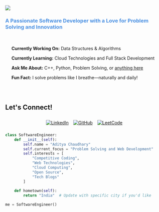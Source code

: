  
<h1>
    <img src="https://readme-typing-svg.herokuapp.com/?font=Righteous&size=35&center=true&vCenter=true&width=500&height=70&duration=2000&lines=Hi+There!+🦁;+I'm+Aditya+Chaudhary!;" />
</h1>

<h3 style="color:#4A90E2; font-weight: bold;">
    A Passionate Software Developer with a Love for Problem Solving and Innovation
</h3>

<!-- About Section -->
<div style="display: flex; align-items: center; gap: 20px; padding: 20px;">
    <div>
        <p><strong>Currently Working On:</strong> Data Structures & Algorithms</p>
        <p><strong>Currently Learning:</strong> Cloud Technologies and Full Stack Development</p>
        <p><strong>Ask Me About:</strong> C++, Python, Problem Solving, or <a href="https://github.com/adityachdry5112">anything here</a></p>
        <p><strong>Fun Fact:</strong> I solve problems like I breathe—naturally and daily!</p>
    </div>
</div>

<!-- Let's Connect Section -->
<h2 style="margin-top: 40px;">Let's Connect!</h2>

<div style="display: flex; justify-content: center; gap: 15px; padding: 10px;">
    <a href="https://www.linkedin.com/in/aditya-chaudhary-61914a299/" target="_blank">
        <img src="https://img.shields.io/badge/LinkedIn-0077B5?style=for-the-badge&logo=linkedin&logoColor=white" alt="LinkedIn"/>
    </a>
    <a href="https://github.com/adityachdry5112" target="_blank">
        <img src="https://img.shields.io/badge/GitHub-100000?style=for-the-badge&logo=github&logoColor=white" alt="GitHub"/>
    </a>
    <a href="https://leetcode.com/u/Aditya_2705/" target="_blank">
        <img src="https://img.shields.io/badge/LeetCode-FFA116?style=for-the-badge&logo=leetcode&logoColor=black" alt="LeetCode"/>
    </a>
</div>

<!-- Tech Stack Section -->
<!-- Same Tech Stack code from your message goes here -->

<!-- Python Bio Section -->
```python
class SoftwareEngineer:
    def __init__(self):
        self.name = "Aditya Chaudhary"
        self.current_focus = "Problem Solving and Web Development"
        self.interests = [
            "Competitive Coding",
            "Web Technologies",
            "Cloud Computing",
            "Open Source",
            "Tech Blogs"
        ]
    
    def hometown(self):
        return "India"  # Update with specific city if you'd like

me = SoftwareEngineer()
